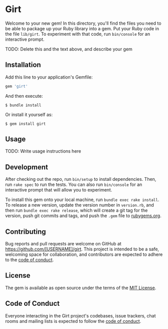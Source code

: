 # Girt

Welcome to your new gem! In this directory, you'll find the files you need to be able to package up your Ruby library into a gem. Put your Ruby code in the file `lib/girt`. To experiment with that code, run `bin/console` for an interactive prompt.

TODO: Delete this and the text above, and describe your gem

## Installation

Add this line to your application's Gemfile:

```ruby
gem 'girt'
```

And then execute:

    $ bundle install

Or install it yourself as:

    $ gem install girt

## Usage

TODO: Write usage instructions here

## Development

After checking out the repo, run `bin/setup` to install dependencies. Then, run `rake spec` to run the tests. You can also run `bin/console` for an interactive prompt that will allow you to experiment.

To install this gem onto your local machine, run `bundle exec rake install`. To release a new version, update the version number in `version.rb`, and then run `bundle exec rake release`, which will create a git tag for the version, push git commits and tags, and push the `.gem` file to [rubygems.org](https://rubygems.org).

## Contributing

Bug reports and pull requests are welcome on GitHub at https://github.com/[USERNAME]/girt. This project is intended to be a safe, welcoming space for collaboration, and contributors are expected to adhere to the [code of conduct](https://github.com/[USERNAME]/girt/blob/master/CODE_OF_CONDUCT.md).


## License

The gem is available as open source under the terms of the [MIT License](https://opensource.org/licenses/MIT).

## Code of Conduct

Everyone interacting in the Girt project's codebases, issue trackers, chat rooms and mailing lists is expected to follow the [code of conduct](https://github.com/[USERNAME]/girt/blob/master/CODE_OF_CONDUCT.md).
